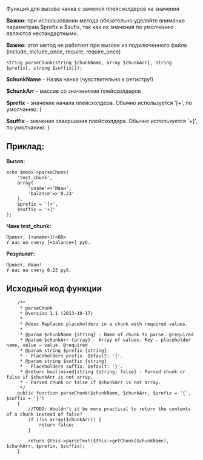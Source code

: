 Функция для вызова чанка с заменой плейсхолдеров на значения

**Важно:** при использовании метода обязательно уделяйте внимание параметрам $prefix и $sufix, так как их значения по умолчанию являются нестандартными.

**Важно:** этот метод не работает при вызове из подключенного файла (include, include_once, require, require_once)

```
string parseChunk(string $chunkName, array $chunkArr[, string $prefix[, string $suffix]]);
```

**$chunkName** - Назва чанка (чувствительно к регистру!)

**$chunkArr** - массив со значениями плейсхолдеров

**$prefix** - значение начала плейсхолдера. Обычно используется '[+', по умолчанию: {

**$suffix** - значение завершения плейсхолдера. Обычно используется '+]', по умолчанию: }

## Приклад:

**Вызов:**
```
echo $modx->parseChunk(
	'test_chunk',
	array(
		'uname'=>'Иван',
		'balance'=>'0.23'
	),
	$prefix = '[+',
	$suffix = '+]'
);
```
**Чанк test_chunk:**
```
Привет, [+uname+]!<BR>
У вас на счету [+balance+] руб.
```
**Результат:**
```
Привет, Иван!
У вас на счету 0.23 руб.
```
	
## Исходный код функции
```
    /**
     * parseChunk
     * @version 1.1 (2013-10-17)
     *
     * @desc Replaces placeholders in a chunk with required values.
     *
     * @param $chunkName {string} - Name of chunk to parse. @required
     * @param $chunkArr {array} - Array of values. Key — placeholder name, value — value. @required
     * @param string $prefix {string}
     * - Placeholders prefix. Default: '{'.
     * @param string $suffix {string}
     * - Placeholders suffix. Default: '}'.
     * @return bool|mixed|string {string; false} - Parsed chunk or false if $chunkArr is not array.
     * - Parsed chunk or false if $chunkArr is not array.
     */
    public function parseChunk($chunkName, $chunkArr, $prefix = '{', $suffix = '}')
    {
        //TODO: Wouldn't it be more practical to return the contents of a chunk instead of false?
        if (!is_array($chunkArr)) {
            return false;
        }

        return $this->parseText($this->getChunk($chunkName), $chunkArr, $prefix, $suffix);
    }	
```